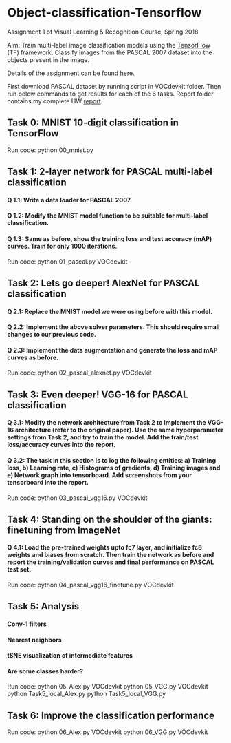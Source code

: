 # Object-classification-Tensorflow
Assignment 1 of Visual Learning &amp; Recognition Course, Spring 2018

Aim: Train multi-label image classification models using the [TensorFlow](www.tensorflow.org) (TF) framework. Classify images from the PASCAL 2007 dataset into the objects present in the image. 

Details of the assignment can be found [here](https://bitbucket.org/CMU16824Spring18/hw1).

First download PASCAL dataset by running script in VOCdevkit folder. Then run below commands to get results for each of the 6 tasks. Report folder contains my complete HW [report](https://github.com/BhavanJ/Object-classification-Tensorflow/blob/master/Report/bjasani.pdf).


## Task 0: MNIST 10-digit classification in TensorFlow
Run code: python 00_mnist.py

## Task 1: 2-layer network for PASCAL multi-label classification 
#### Q 1.1: Write a data loader for PASCAL 2007.
#### Q 1.2: Modify the MNIST model function to be suitable for multi-label classification.
#### Q 1.3: Same as before, show the training loss and test accuracy (mAP) curves. Train for only 1000 iterations.
Run code: python 01_pascal.py VOCdevkit

## Task 2: Lets go deeper! AlexNet for PASCAL classification
#### Q 2.1: Replace the MNIST model we were using before with this model.
#### Q 2.2: Implement the above solver parameters. This should require small changes to our previous code.
#### Q 2.3: Implement the data augmentation and generate the loss and mAP curves as before.
Run code: python 02_pascal_alexnet.py VOCdevkit

## Task 3: Even deeper! VGG-16 for PASCAL classification
#### Q 3.1: Modify the network architecture from Task 2 to implement the VGG-16 architecture (refer to the original paper). Use the same hyperparameter settings from Task 2, and try to train the model. Add the train/test loss/accuracy curves into the report.
#### Q 3.2: The task in this section is to log the following entities: a) Training loss, b) Learning rate, c) Histograms of gradients, d) Training images and e) Network graph into tensorboard. Add screenshots from your tensorboard into the report.
Run code: python 03_pascal_vgg16.py VOCdevkit

## Task 4: Standing on the shoulder of the giants: finetuning from ImageNet
#### Q 4.1: Load the pre-trained weights upto fc7 layer, and initialize fc8 weights and biases from scratch. Then train the network as before and report the training/validation curves and final performance on PASCAL test set.
Run code: python 04_pascal_vgg16_finetune.py VOCdevkit

## Task 5: Analysis
#### Conv-1 filters
#### Nearest neighbors
#### tSNE visualization of intermediate features
#### Are some classes harder?

Run code: 
python 05_Alex.py VOCdevkit 
python 05_VGG.py VOCdevkit
python Task5_local_Alex.py 
python Task5_local_VGG.py

## Task 6: Improve the classification performance 
Run code: 
python 06_Alex.py VOCdevkit 
python 06_VGG.py VOCdevkit
